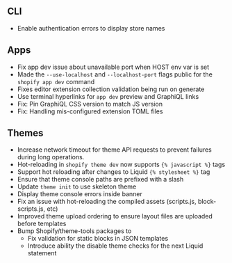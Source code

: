 ## CLI
- Enable authentication errors to display store names 

## Apps
- Fix app dev issue about unavailable port when HOST env var is set 
- Made the `--use-localhost` and `--localhost-port` flags public for the `shopify app dev` command 
- Fixes editor extension collection validation being run on generate 
- Use terminal hyperlinks for `app dev` preview and GraphiQL links 
- Fix: Pin GraphiQL CSS version to match JS version 
- Fix: Handling mis-configured extension TOML files 

## Themes
- Increase network timeout for theme API requests to prevent failures during long operations. 
- Hot-reloading in `shopify theme dev` now supports `{% javascript %}` tags 
- Support hot reloading after changes to Liquid `{% stylesheet %}` tag 
- Ensure that theme console paths are prefixed with a slash 
- Update `theme init` to use skeleton theme 
- Display theme console errors inside banner 
- Fix an issue with hot-reloading the compiled assets (scripts.js, block-scripts.js, etc) 
- Improved theme upload ordering to ensure layout files are uploaded before templates 
- Bump Shopify/theme-tools packages to 
    - Fix validation for static blocks in JSON templates
    - Introduce ability the disable theme checks for the next Liquid statement